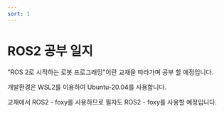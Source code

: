 ```yaml
---
sort: 1
---
```


# ROS2 공부 일지

"ROS 2로 시작하는 로봇 프로그래밍"이란 교재을 따라가며 공부 할 예정입니다. 

개발환경은 WSL2를 이용하여 Ubuntu-20.04를 사용합니다.

교재에서 ROS2 - foxy를 사용하므로 필자도 ROS2 - foxy를 사용할 예정입니다.
